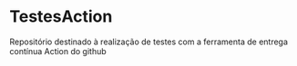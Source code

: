 # TestesAction
Repositório destinado à realização de testes com a ferramenta de entrega contínua Action do github
